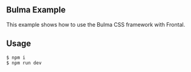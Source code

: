 ## Bulma Example

This example shows how to use the Bulma CSS framework with Frontal.

## Usage

```
$ npm i
$ npm run dev
```